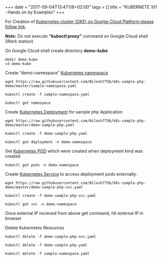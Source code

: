 +++
date = "2017-09-04T13:47:08+02:00"
tags = []
title = "KUBERNETE 101 : Hands on by Examples"
+++


For Creation of [Kubernetes cluster (GKE) on Goolge Cloud Platform please follow link](https://medium.com/google-cloud/how-to-create-google-container-engine-gke-using-the-google-cloud-platform-console-925dd1cc9400).

***Note:*** Do not execute **“kubectl proxy”** command on Google Cloud shell (Work station)

On Google Cloud shell create directory **demo-kube**

    mkdir demo-kube
    cd demo-kube

Create “demo-namespace” [Kubernetes namespace](https://kubernetes.io/docs/concepts/overview/working-with-objects/namespaces/)

    wget https://raw.githubusercontent.com/Nilesh7756/k8s-sample-php-demo/master/sample-namespace.yaml

    kubectl create -f sample-namespace.yaml

    kubectl get namespace

Create [Kubernetes Deployment](https://kubernetes.io/docs/concepts/workloads/controllers/deployment/) for sample php Application

    wget https://raw.githubusercontent.com/Nilesh7756/k8s-sample-php-demo/master/demo-sample-php.yaml
    
    kubectl create -f demo-sample-php.yaml
    
    kubectl get deployment -n demo-namespace

Get [Kubernetes POD](https://kubernetes.io/docs/concepts/workloads/pods/pod/) which were created when deployment kind was created

    kubectl get pods -n demo-namespace

Create [Kubernetes Service](https://kubernetes.io/docs/concepts/services-networking/service/) to access deployment pods externally.

    wget https://raw.githubusercontent.com/Nilesh7756/k8s-sample-php-demo/master/demo-sample-php-svc.yaml

    kubectl create -f demo-sample-php-svc.yaml
    
    kubectl get svc -n demo-namespace

Once external IP recieved from above get command, hit external IP in browser


Delete Kubernetes Resources

    kubectl delete -f demo-sample-php-svc.yaml
    
    kubectl delete -f demo-sample-php.yaml
    
    kubectl delete -f sample-namespace.yaml
